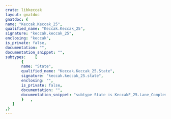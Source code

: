 ```yaml
---
crate: libkeccak
layout: gnatdoc
gnatdoc: {
name: "Keccak.Keccak_25",
qualified_name: "Keccak.Keccak_25",
signature: "keccak.keccak_25",
enclosing: "keccak",
is_private: false,
documentation: "",
documentation_snippet: "",
subtypes:    [
       {
       name: "State",
       qualified_name: "Keccak.Keccak_25.State",
       signature: "keccak.keccak_25.state",
       enclosing: "",
       is_private: false,
       documentation: "",
       documentation_snippet: "subtype State is KeccakF_25.Lane_Complemented_State;",
       }   ,
   ]
,}
---
```

